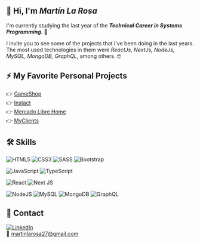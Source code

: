 ## 👋 Hi, I'm *Martín La Rosa*
I'm currently studying the last year of the ***Technical Career in Systems Programming***. 🤙   

I invite you to see some of the projects that i've been doing in the last years. The most used technologies in them were *ReactJs, NextJs, NodeJs, MySQL, MongoDB, GraphQL*, among others. 🤓

## ⚡ My Favorite Personal Projects 
👉 [GameShop](https://github.com/MartinLaRosa27/GameShop)  
👉 [Instact](https://github.com/MartinLaRosa27/Instact)  
👉 [Mercado Libre Home](https://github.com/MartinLaRosa27/Mercado-Libre-Home)   
👉 [MyClients](https://github.com/MartinLaRosa27/MyClients)  

## 🛠️ Skills 
![HTML5](https://img.shields.io/badge/html5-%23E34F26.svg?style=for-the-badge&logo=html5&logoColor=white)
![CSS3](https://img.shields.io/badge/css3-%231572B6.svg?style=for-the-badge&logo=css3&logoColor=white)
![SASS](https://img.shields.io/badge/SASS-hotpink.svg?style=for-the-badge&logo=SASS&logoColor=white)
![Bootstrap](https://img.shields.io/badge/bootstrap-%23563D7C.svg?style=for-the-badge&logo=bootstrap&logoColor=white)

![JavaScript](https://img.shields.io/badge/javascript-%23323330.svg?style=for-the-badge&logo=javascript&logoColor=%23F7DF1E)
![TypeScript](https://img.shields.io/badge/typescript-%23007ACC.svg?style=for-the-badge&logo=typescript&logoColor=white)

![React](https://img.shields.io/badge/react-%2320232a.svg?style=for-the-badge&logo=react&logoColor=%2361DAFB)
![Next JS](https://img.shields.io/badge/Next-black?style=for-the-badge&logo=next.js&logoColor=white)

![NodeJS](https://img.shields.io/badge/node.js-6DA55F?style=for-the-badge&logo=node.js&logoColor=white)
![MySQL](https://img.shields.io/badge/mysql-%2300f.svg?style=for-the-badge&logo=mysql&logoColor=white)
![MongoDB](https://img.shields.io/badge/MongoDB-%234ea94b.svg?style=for-the-badge&logo=mongodb&logoColor=white)
![GraphQL](https://img.shields.io/badge/-GraphQL-E10098?style=for-the-badge&logo=graphql&logoColor=white)


## 💬 Contact
[![LinkedIn](https://img.shields.io/badge/linkedin-%230077B5.svg?style=for-the-badge&logo=linkedin&logoColor=white)](https://www.linkedin.com/in/martin-la-rosa/)  
📨 martinlarosa27@gmail.com   
